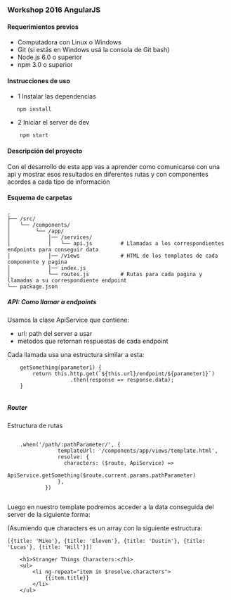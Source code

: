 ### Workshop 2016 AngularJS

#### Requerimientos previos

- Computadora con Linux o Windows
- Git (si estás en Windows usá la consola de Git bash) 
- Node.js 6.0 o superior
- npm 3.0 o superior

#### Instrucciones de uso

- 1 Instalar las dependencias

```
   npm install
```

- 2 Iniciar el server de dev

```
    npm start
```

#### Descripción del proyecto
Con el desarrollo de esta app vas a aprender como comunicarse con una api y mostrar esos resultados en diferentes rutas y con componentes acordes a cada tipo de información

#### Esquema de carpetas

```
.
├── /src/
│   └── /components/          
│        └── /app/                
│            │── /services/
│            │   └── api.js         # Llamadas a los correspondientes endpoints para conseguir data
│            │── /views             # HTML de los templates de cada componente y pagina
│            │── index.js           
│            └── routes.js          # Rutas para cada pagina y llamadas a su correspondiente endpoint 
└── package.json        
```

##### API: Como llamar a endpoints

Usamos la clase ApiService que contiene:

- url: path del server a usar
- metodos que retornan respuestas de cada endpoint

Cada llamada usa una estructura similar a esta:
 
```
    getSomething(parameter1) {
        return this.http.get(`${this.url}/endpoint/${parameter1}`)
                    .then(response => response.data);
    } 
   
```
##### Router

Estructura de rutas

```

    .when('/path/:pathParameter/', {
                templateUrl: '/components/app/views/template.html',
                resolve: {
                  characters: ($route, ApiService) =>
                      ApiService.getSomething($route.current.params.pathParameter)
                },
            })
        
```

Luego en nuestro template podremos acceder a la data conseguida del server de la siguiente forma:

(Asumiendo que characters es un array con la siguiente estructura: 
```
[{title: 'Mike'}, {title: 'Eleven'}, {title: 'Dustin'}, {title: 'Lucas'}, {title: 'Will'}])
```

```
    <h1>Stranger Things Characters:</h1>
    <ul> 
        <li ng-repeat="item in $resolve.characters">
            {{item.title}}
        </li>
    </ul>
```

